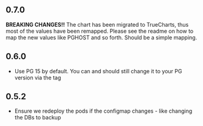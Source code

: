 ## 0.7.0

**BREAKING CHANGES!!**
The chart has been migrated to TrueCharts, thus most of the values have been remapped.
Please see the readme on how to map the new values like PGHOST and so forth. Should be a simple mapping.

## 0.6.0

- Use PG 15 by default. You can and should still change it to your PG version via the tag

## 0.5.2

- Ensure we redeploy the pods if the configmap changes - like changing the DBs to backup

